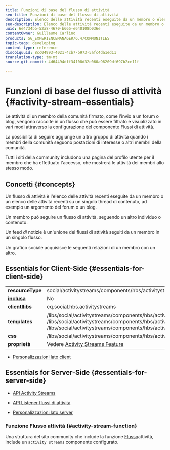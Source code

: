 ```yaml
---
title: Funzioni di base del flusso di attività
seo-title: Funzioni di base del flusso di attività
description: Elenco delle attività recenti eseguite da un membro o elenco delle attività recenti su un singolo thread di contenuto
seo-description: Elenco delle attività recenti eseguite da un membro o elenco delle attività recenti su un singolo thread di contenuto
uuid: 6e4734bb-52a8-4670-b665-e640108b036e
contentOwner: Guillaume Carlino
products: SG_EXPERIENCEMANAGER/6.4/COMMUNITIES
topic-tags: developing
content-type: reference
discoiquuid: 8cc04993-4021-4cb7-b973-5afc4da1ed11
translation-type: tm+mt
source-git-commit: 4d64494dff34108d32e060a96209df697b2ce11f

---
```



# Funzioni di base del flusso di attività {#activity-stream-essentials}

Le attività di un membro della comunità firmato, come l&#39;invio a un forum o blog, vengono raccolte in un flusso che può essere filtrato e visualizzato in vari modi attraverso la configurazione del componente Flussi di attività.

La possibilità di seguire aggiunge un altro gruppo di attività quando i membri della comunità seguono postazioni di interesse o altri membri della comunità.

Tutti i siti [](overview.md#communitiessites) della community includono una pagina del profilo utente per il membro che ha effettuato l&#39;accesso, che mostrerà le attività dei membri allo stesso modo.

##  Concetti {#concepts}

Un flusso *di* attività è l&#39;elenco delle attività recenti eseguite da un membro o un elenco delle attività recenti su un singolo thread di contenuto, ad esempio un argomento del forum o un blog.

Un membro può seguire un flusso di attività, seguendo un altro individuo o contenuto.

Un feed *di* notizie è un&#39;unione dei flussi di attività seguiti da un membro in un singolo flusso.

Un grafico [](essentials-socialgraph.md) sociale acquisisce le seguenti relazioni di un membro con un altro.

## Essentials for Client-Side {#essentials-for-client-side}

<table> 
 <tbody>
  <tr>
   <td> <strong>resourceType</strong></td> 
   <td>social/activitystreams/components/hbs/activitystream</td> 
  </tr>
  <tr>
   <td> <a href="scf.md#add-or-include-a-communities-component"><strong>inclusa</strong></a></td> 
   <td>No</td> 
  </tr>
  <tr>
   <td> <a href="clientlibs.md"><strong>clientllibs</strong></a></td> 
   <td>cq.social.hbs.activitystreams</td> 
  </tr>
  <tr>
   <td> <strong>templates</strong></td> 
   <td> /libs/social/activitystreams/components/hbs/activitystreams/activitystreams.hbs<br /> /libs/social/activitystreams/components/hbs/activitystreams/activity/activity-title.hbs<br /> /libs/social/activitystreams/components/hbs/activitystreams/activity/activity.hbs</td> 
  </tr>
  <tr>
   <td> <strong>css</strong></td> 
   <td> /libs/social/activitystreams/components/hbs/activitystreams/clientlibs/activitystreams.css</td> 
  </tr>
  <tr>
   <td><strong> proprietà</strong></td> 
   <td>Vedere <a href="activities.md">Activity Streams Feature</a></td> 
  </tr>
 </tbody>
</table>

* [Personalizzazioni lato client](client-customize.md)

## Essentials for Server-Side {#essentials-for-server-side}

* [API Activity Streams](https://helpx.adobe.com/experience-manager/6-4/sites/developing/using/reference-materials/javadoc/com/adobe/cq/social/activitystreams/api/package-frame.html)

* [API Listener flussi di attività](https://helpx.adobe.com/experience-manager/6-4/sites/developing/using/reference-materials/javadoc/com/adobe/cq/social/activitystreams/listener/api/package-frame.html)

* [Personalizzazioni lato server](server-customize.md)

### Funzione Flusso attività {#activity-stream-function}

Una struttura del sito community che include la funzione [Flusso](functions.md#activity-stream-function)attività, include un `activity streams` componente configurato.

